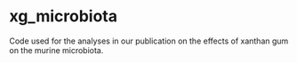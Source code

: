 # xg_microbiota
Code used for the analyses in our publication on the effects of xanthan gum on the murine microbiota.
